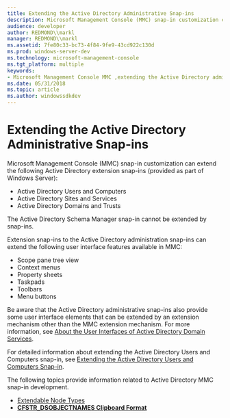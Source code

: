 ```yaml
---
title: Extending the Active Directory Administrative Snap-ins
description: Microsoft Management Console (MMC) snap-in customization can extend the following Active Directory extension snap-ins (provided as part of Windows Server)
audience: developer
author: REDMOND\\markl
manager: REDMOND\\markl
ms.assetid: 7fe80c33-bc73-4f84-9fe9-43cd922c130d
ms.prod: windows-server-dev
ms.technology: microsoft-management-console
ms.tgt_platform: multiple
keywords:
- Microsoft Management Console MMC ,extending the Active Directory administrative snap-ins
ms.date: 05/31/2018
ms.topic: article
ms.author: windowssdkdev
---
```


# Extending the Active Directory Administrative Snap-ins

Microsoft Management Console (MMC) snap-in customization can extend the following Active Directory extension snap-ins (provided as part of Windows Server):

-   Active Directory Users and Computers
-   Active Directory Sites and Services
-   Active Directory Domains and Trusts

The Active Directory Schema Manager snap-in cannot be extended by snap-ins.

Extension snap-ins to the Active Directory administration snap-ins can extend the following user interface features available in MMC:

-   Scope pane tree view
-   Context menus
-   Property sheets
-   Taskpads
-   Toolbars
-   Menu buttons

Be aware that the Active Directory administrative snap-ins also provide some user interface elements that can be extended by an extension mechanism other than the MMC extension mechanism. For more information, see [About the User Interfaces of Active Directory Domain Services](https://msdn.microsoft.com/library/aa772143).

For detailed information about extending the Active Directory Users and Computers snap-in, see [Extending the Active Directory Users and Computers Snap-in](extending-the-active-directory-users-and-computers-snap-in.md).

The following topics provide information related to Active Directory MMC snap-in development.

-   [Extendable Node Types](extendable-node-types.md)
-   [**CFSTR\_DSOBJECTNAMES Clipboard Format**](cfstr-dsobjectnames-clipboard-format.md)

 

 




